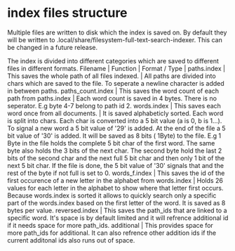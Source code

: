 # index files structure
Multiple files are written to disk which the index is saved on. By default they will be written to .local/share/filesystem-full-text-search-indexer. This can be changed in a future release.

The index is divided into different categories which are saved to different files in different formats.
Filename | Function | Format / Type |
paths.index | This saves the whole path of all files indexed. | All paths are divided into chars which are saved to the file. To seperate a newline character is added in between paths.
paths_count.index | This saves the word count of each path from paths.index | Each word count is saved in 4 bytes. There is no seperator. E.g byte 4-7 belong to path id 2.
words.index | This saves each word once from all documents. | It is saved alphabeticly sorted. Each word is split into chars. Each char is converted into a 5 bit value (a is 0, b is 1...). To signal a new word a 5 bit value of '29' is added. At the end of the file a 5 bit value of '30' is added. It will be saved as 8 bits ( 1Byte) to the file. E.g 1 Byte in the file holds the complete 5 bit char of the first word. The same byte also holds the 3 bits of the next char. The second byte hold the last 2 bits of the second char and the next full 5 bit char and then only 1 bit of the next 5 bit char. If the file is done, the 5 bit value of '30' signals that and the rest of the byte if not full is set to 0.
words_f.index | This saves the id of the first occurence of a new letter in the alphabet from words.index | Holds 26 values for each letter in the alphabet to show where that letter first occurs. Because words.index is sorted it allows to quickly search only a specific part of the words.index based on the first letter of the word. It is saved as 8 bytes per value.
reversed.index | This saves the path_ids that are linked to a specific word. It's space is by default limited and it will refrence additional id if it needs space for more path_ids.
additional | This provides space for more path_ids for additional. It can also refrence other addition ids if the current additonal ids also runs out of space.

